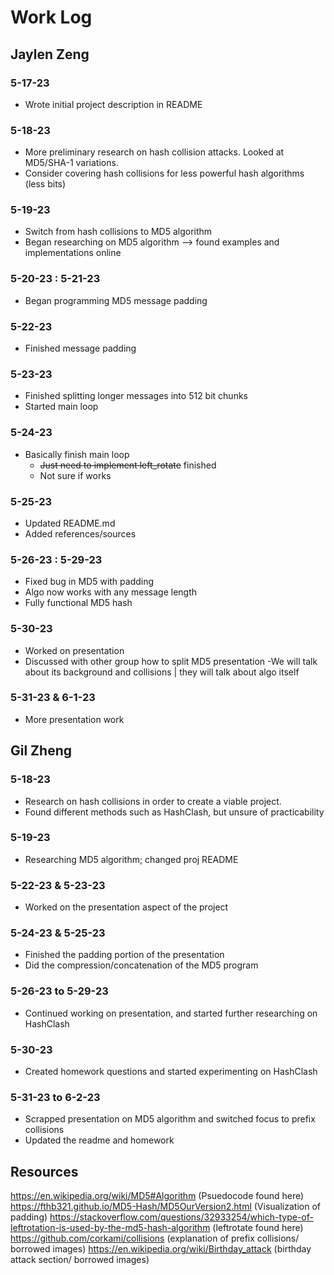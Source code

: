 # Work Log

## Jaylen Zeng

### 5-17-23
- Wrote initial project description in README

### 5-18-23
- More preliminary research on hash collision attacks. Looked at MD5/SHA-1 variations.
- Consider covering hash collisions for less powerful hash algorithms (less bits)

### 5-19-23
- Switch from hash collisions to MD5 algorithm
- Began researching on MD5 algorithm --> found examples and implementations online

### 5-20-23 : 5-21-23
- Began programming MD5 message padding

### 5-22-23
- Finished message padding

### 5-23-23
- Finished splitting longer messages into 512 bit chunks
- Started main loop

### 5-24-23
- Basically finish main loop
  - ~~Just need to implement left_rotate~~ finished
  - Not sure if works

### 5-25-23
- Updated README.md
- Added references/sources

### 5-26-23 : 5-29-23
- Fixed bug in MD5 with padding
- Algo now works with any message length
- Fully functional MD5 hash

### 5-30-23
- Worked on presentation
- Discussed with other group how to split MD5 presentation
  -We will talk about its background and collisions | they will talk about algo itself

### 5-31-23 & 6-1-23
- More presentation work

## Gil Zheng

### 5-18-23
- Research on hash collisions in order to create a viable project.
- Found different methods such as HashClash, but unsure of practicability

### 5-19-23
- Researching MD5 algorithm; changed proj README

### 5-22-23 & 5-23-23
- Worked on the presentation aspect of the project  

### 5-24-23 & 5-25-23
- Finished the padding portion of the presentation
- Did the compression/concatenation of the MD5 program

### 5-26-23 to 5-29-23
- Continued working on presentation, and started further researching on HashClash

### 5-30-23
- Created homework questions and started experimenting on HashClash

### 5-31-23 to 6-2-23
- Scrapped presentation on MD5 algorithm and switched focus to prefix collisions
- Updated the readme and homework


## Resources
https://en.wikipedia.org/wiki/MD5#Algorithm (Psuedocode found here)
https://fthb321.github.io/MD5-Hash/MD5OurVersion2.html (Visualization of padding)
https://stackoverflow.com/questions/32933254/which-type-of-leftrotation-is-used-by-the-md5-hash-algorithm (leftrotate found here)
https://github.com/corkami/collisions (explanation of prefix collisions/ borrowed images)
https://en.wikipedia.org/wiki/Birthday_attack (birthday attack section/ borrowed images)
